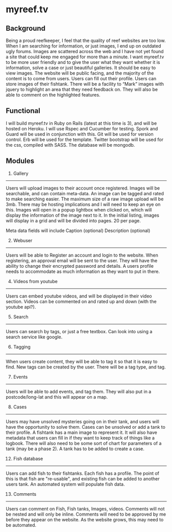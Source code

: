 myreef.tv 
=============

Background
-----------

Being a proud reefkeeper, I feel that the quality of reef websites are too low.  When I am searching for information, or just images, I end up on outdated ugly forums.
Images are scattered across the web and I have not yet found a site that could keep me engaged for more than a minute.  I want myreef.tv to be more user friendly and to give the user what they want whether it is information, solve a case or just beautiful galleries.  It should be easy to view images.  The website will be public facing,
and the majority of the content is to come from users.  Users can fill out their profile.  Users can store images of their fishtank.  There will be a facility to “Mark” images with jquery to highlight an area that they need feedback on.  They will also be able to comment on the highlighted features.

Functional 
----------

I will build myreef.tv in Ruby on Rails (latest at this time is 3), and will be hosted on Heroku.  I will use Rspec and Cucumber for testing.  Spork and Guard will be used in conjunction with this.  Git will be used for version control.  Erb will be used for the template.  Twitter bootstrap will be used for the css, compiled with SASS.  The database will be mongodb.

Modules
----------

1.  Gallery
------------

Users will upload images to their account once registered.  Images will be searchable, and can contain meta-data.  An image can be tagged and rated to make searching easier.  The maximum size of a raw image upload will be 3mb.  There may be hosting implications and I will need to keep an eye on this.  Images will open in a popup lightbox when clicked on, which will display the information of the image next to it.  In the initial listing, images will display in a grid and will be divided into pages.  20 per page.

Meta data fields will include
Caption (optional)
Description (optional)




2.  Webuser
------------

Users will be able to Register an account and login to the website.  When registering, an approval email will be sent to the user.  They will have the
ability to change their encrypted password and details.  A users profile needs to accommodate as much information as they want to put in there. 

4.  Videos from youtube
------------------------

Users can embed youtube videos, and will be displayed in their video section.  Videos can be commented on and rated up and down (with the youtube api?).

5.  Search
-----------

Users can search by tags, or just a free textbox.  Can look into using a search service like google.

6.  Tagging
------------

When users create content, they will be able to tag it so that it is easy to find.  New tags can be created by the user.  There will be a tag type,
and tag.

7.  Events
-----------

Users will be able to add events, and tag them.  They will also put in a postcode/long-lat and this will appear on a map.

8.  Cases
----------

Users may have unsolved mysteries going on in their tank, and users will have the opportunity to solve them.  Cases can be unsolved or add a tank to
their profile.
A fishtank has a main image to represent it.  It will also have metadata that users can fill in if they want to keep track of things like a logbook.
There will also need to be some sort of chart for parameters of a tank (may be a phase 2).
A tank has to be added to create a case.


12.  Fish database
-------------------

  Users can add fish to their fishtanks.  Each fish has a profile.  The point of this is that fish are "re-usable", and existing fish can be added to
  another users tank.  An automated system will populate fish data.

13.  Comments
--------------

Users can comment on Fish, Fish tanks, Images, videos.  Comments will not be nested and will only be inline.  Comments will need to be approved by me before
  they appear on the website.  As the website grows, this may need to be automated.
